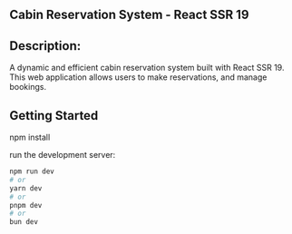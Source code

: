 ## Cabin Reservation System - React SSR 19

## Description:
A dynamic and efficient cabin reservation system built with React SSR 19. This web application allows users to make reservations, and manage bookings.

## Getting Started

npm install

run the development server:

```bash
npm run dev
# or
yarn dev
# or
pnpm dev
# or
bun dev
```

